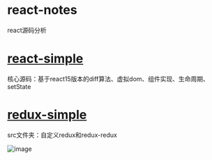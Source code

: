 # react-notes
react源码分析

# [react-simple](https://github.com/sayid760/react-notes/tree/master/react-simple)
核心源码：基于react15版本的diff算法、虚拟dom、组件实现、生命周期、setState

# [redux-simple](https://github.com/sayid760/react-notes/tree/master/redux-simple)
src文件夹：自定义redux和redux-redux

![image](https://github.com/sayid760/react-notes/tree/master/思维导图/react-redux.jpg)
